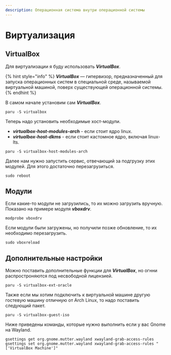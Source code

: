 ```yaml
---
description: Операционная система внутри операционной системы
---
```


# Виртуализация

## VirtualBox

Для виртуализации я буду использовать _**VirtualBox**_.

{% hint style="info" %}
_**VirtualBox**_ — гипервизор, предназначенный для запуска операционных систем в специальной среде, называемой виртуальной машиной, поверх существующей операционной системы.&#x20;
{% endhint %}

В самом начале установим сам _**VirtualBox**_.

```shell
paru -S virtualbox
```

Теперь надо установить необходимые хост-модули.

* _**virtualbox-host-modules-arch**_ - если стоит ядро linux.
* _**virtualbox-host-dkms**_ -  если стоит кастомное ядро, включая linux-lts.

```shell
paru -S virtualbox-host-modules-arch
```

Далее нам нужно запустить сервис, отвечающий за подгрузку этих модулей. Для этого достаточно перезагрузиться.

```shell
sudo reboot
```

## Модули

Если какие-то модули не загрузились, то их можно загрузить вручную. Показано на примере модуля _**vboxdrv**_.

```shell
modprobe vboxdrv
```

Если модули были загружены, но получили позже обновление, то их необходимо перезагрузить.

```shell
sudo vboxreload
```

## Дополнительные настройки

Можно поставить дополнительные функции для _**VirtualBox**_, но огнни распростроняются под несвободной лицензией.

```shell
paru -S virtualbox-ext-oracle
```

Также если мы хотим подключить к виртуальной машине другую гостевую машину отличную от Arch Linux, то надо поставить следующий пакет.

```shell
paru -S virtualbox-guest-iso
```

Ниже приведены команды, которые нужно выполнить если у вас Gnome на Wayland.

```shell
gsettings get org.gnome.mutter.wayland xwayland-grab-access-rules
gsettings set org.gnome.mutter.wayland xwayland-grab-access-rules "['VirtualBox Machine']"
```



